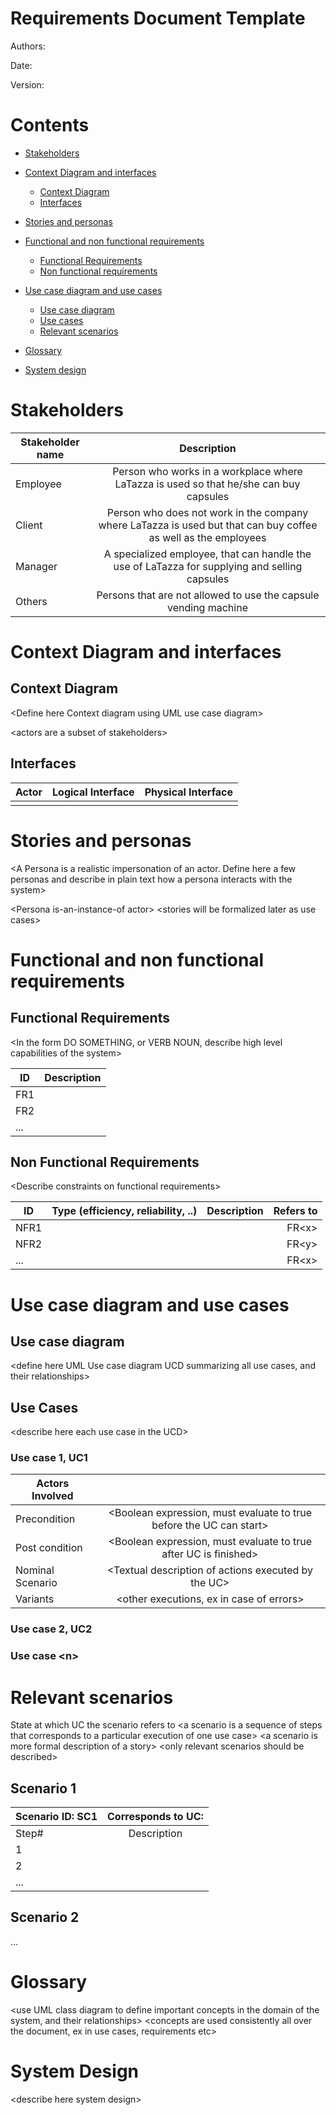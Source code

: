 # Requirements Document Template

Authors:

Date:

Version:

# Contents

- [Stakeholders](#stakeholders)
- [Context Diagram and interfaces](#context-diagram-and-interfaces)
	+ [Context Diagram](#context-diagram)
	+ [Interfaces](#interfaces) 
	
- [Stories and personas](#stories-and-personas)
- [Functional and non functional requirements](#functional-and-non-functional-requirements)
	+ [Functional Requirements](#functional-requirements)
	+ [Non functional requirements](#non-functional-requirements)
- [Use case diagram and use cases](#use-case-diagram-and-use-cases)
	+ [Use case diagram](#use-case-diagram)
	+ [Use cases](#use-cases)
	+ [Relevant scenarios](#relevant-scenarios)
- [Glossary](#glossary)
- [System design](#system-design)

# Stakeholders


| Stakeholder name  | Description | 
| ----------------- |:-----------:|
|         Employee          |       Person who works in a workplace where LaTazza is used so that he/she can buy capsules     | 
|         Client          |       Person who does not work in the company where LaTazza is used but that can buy coffee as well as the employees      |
|         Manager          |       A specialized employee, that can handle the use of LaTazza for supplying and selling capsules      | 
|         Others          |       Persons that are not allowed to use the capsule vending machine      | 


# Context Diagram and interfaces

## Context Diagram
\<Define here Context diagram using UML use case diagram>

\<actors are a subset of stakeholders>

## Interfaces
| Actor | Logical Interface | Physical Interface  |
| ------------- |:-------------:| -----:|
|       |  |  |

# Stories and personas
\<A Persona is a realistic impersonation of an actor. Define here a few personas and describe in plain text how a persona interacts with the system>

\<Persona is-an-instance-of actor>  \<stories will be formalized later as use cases>


# Functional and non functional requirements

## Functional Requirements

\<In the form DO SOMETHING, or VERB NOUN, describe high level capabilities of the system> <will match to high level use cases>

| ID        | Description  |
| ------------- |:-------------:| 
|  FR1     |  |  
|  FR2     |  |
|  ...     |  |

## Non Functional Requirements

\<Describe constraints on functional requirements>

| ID        | Type (efficiency, reliability, ..)           | Description  | Refers to |
| ------------- |:-------------:| :-----:| -----:|
|  NFR1     |  |  | FR\<x>|
|  NFR2     |  |  | FR\<y>|
|  ...     |  |  | FR\<x>|


# Use case diagram and use cases


## Use case diagram
\<define here UML Use case diagram UCD summarizing all use cases, and their relationships>

## Use Cases
\<describe here each use case in the UCD>

### Use case 1, UC1
| Actors Involved        |  |
| ------------- |:-------------:| 
|  Precondition     | \<Boolean expression, must evaluate to true before the UC can start> |  
|  Post condition     | \<Boolean expression, must evaluate to true after UC is finished> |
|  Nominal Scenario     | \<Textual description of actions executed by the UC> |
|  Variants     | \<other executions, ex in case of errors> |

### Use case 2, UC2

### Use case \<n>


# Relevant scenarios
State at which UC the scenario refers to
\<a scenario is a sequence of steps that corresponds to a particular execution of one use case>
\<a scenario is more formal description of a story>
\<only relevant scenarios should be described>

## Scenario 1

| Scenario ID: SC1        | Corresponds to UC:  |
| ------------- |:-------------:| 
| Step#        | Description  |
|  1     |  |  
|  2     |  |
|  ...     |  |

## Scenario 2

...

# Glossary

\<use UML class diagram to define important concepts in the domain of the system, and their relationships>  <concepts are used consistently all over the document, ex in use cases, requirements etc>

# System Design
\<describe here system design> <must be consistent with Context diagram>
